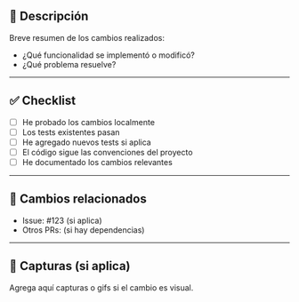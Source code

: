 ## 📝 Descripción

Breve resumen de los cambios realizados:

- ¿Qué funcionalidad se implementó o modificó?
- ¿Qué problema resuelve?

---

## ✅ Checklist

- [ ] He probado los cambios localmente
- [ ] Los tests existentes pasan
- [ ] He agregado nuevos tests si aplica
- [ ] El código sigue las convenciones del proyecto
- [ ] He documentado los cambios relevantes

---

## 🚀 Cambios relacionados

- Issue: #123 (si aplica)
- Otros PRs: (si hay dependencias)

---

## 📸 Capturas (si aplica)

Agrega aquí capturas o gifs si el cambio es visual.
